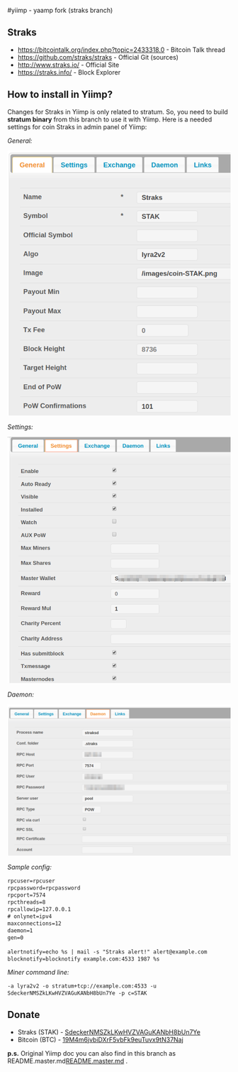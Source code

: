#yiimp - yaamp fork (straks branch)



## Straks

- https://bitcointalk.org/index.php?topic=2433318.0 - Bitcoin Talk thread
- https://github.com/straks/straks - Official Git (sources)
- http://www.straks.io/ - Official Site
- https://straks.info/ - Block Explorer

## How to install in Yiimp?

Changes for Straks in Yiimp is only related to stratum. So, you need to build **stratum binary** from this branch to use it with Yiimp. Here is a needed settings for coin Straks in admin panel of Yiimp:

*General:*

![](./images/kzKT6ueAMI.png) 

*Settings:*

![](./images/dLb6pXnfiw.png) 

*Daemon:*

![](./images/FLHBuQ7nO0.png) 

*Sample config:*


	rpcuser=rpcuser
	rpcpassword=rpcpassword
	rpcport=7574
	rpcthreads=8
	rpcallowip=127.0.0.1
	# onlynet=ipv4
	maxconnections=12
	daemon=1
	gen=0
	
	alertnotify=echo %s | mail -s "Straks alert!" alert@example.com
	blocknotify=blocknotify example.com:4533 1987 %s
	

*Miner command line:*


	-a lyra2v2 -o stratum+tcp://example.com:4533 -u SdeckerNMSZkLKwHVZVAGuKANbH8bUn7Ye -p c=STAK 
	

## Donate

- Straks (STAK) - [SdeckerNMSZkLKwHVZVAGuKANbH8bUn7Ye](https://straks.info/address/SdeckerNMSZkLKwHVZVAGuKANbH8bUn7Ye) 
- Bitcoin (BTC) - [19M4m6jvbiDXrF5vbFk9euTuvx9tN37Naj](https://blockchain.info/address/19M4m6jvbiDXrF5vbFk9euTuvx9tN37Naj) 

**p.s.** Original Yiimp doc you can also find in this branch as README.master.md[README.master.md](./README.master.md)  .